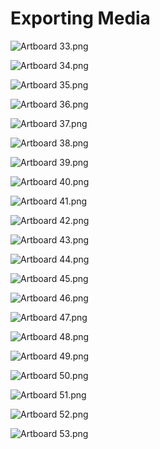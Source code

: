 # Exporting Media

<p><img src="https://vertexschool.instructure.com/courses/329/files/22845/preview?verifier=mBmCm9GGawzRt8jeEzeVUHwciRwcqOsePT5czzdl" alt="Artboard 33.png" data-api-endpoint="https://vertexschool.instructure.com/api/v1/courses/329/files/22845" data-api-returntype="File"></p>
<p><img src="https://vertexschool.instructure.com/courses/329/files/22846/preview?verifier=nG0F73eNY0iBKbPDwi0PqiDxYZpQcKFjuz8CloZd" alt="Artboard 34.png" data-api-endpoint="https://vertexschool.instructure.com/api/v1/courses/329/files/22846" data-api-returntype="File"></p>
<p><img src="https://vertexschool.instructure.com/courses/329/files/22847/preview?verifier=7AtCPNiosV7vs4a43MtiHcEGhwVNSO8fMkZ4zRZZ" alt="Artboard 35.png" data-api-endpoint="https://vertexschool.instructure.com/api/v1/courses/329/files/22847" data-api-returntype="File"></p>
<p><img src="https://vertexschool.instructure.com/courses/329/files/22848/preview?verifier=SnPQRawPSS8dLqIoFPT0wCAgHpEo6iDlY8AisQ51" alt="Artboard 36.png" data-api-endpoint="https://vertexschool.instructure.com/api/v1/courses/329/files/22848" data-api-returntype="File"></p>
<p><img src="https://vertexschool.instructure.com/courses/329/files/22856/preview?verifier=9xs9Rq1YQh9KIk9muMLwcS0EsQwTYYwg1hn2NmIb" alt="Artboard 37.png" data-api-endpoint="https://vertexschool.instructure.com/api/v1/courses/329/files/22856" data-api-returntype="File"></p>
<p><img src="https://vertexschool.instructure.com/courses/329/files/22849/preview?verifier=IQJKBj3ihTihubyjXFVkIO2skHIQ5PM095vMxAc0" alt="Artboard 38.png" data-api-endpoint="https://vertexschool.instructure.com/api/v1/courses/329/files/22849" data-api-returntype="File"></p>
<p><img src="https://vertexschool.instructure.com/courses/329/files/22850/preview?verifier=QHkNjo8XNQVavxyZ0K5TIEcQ6O3nTmCTW93oVgtk" alt="Artboard 39.png" data-api-endpoint="https://vertexschool.instructure.com/api/v1/courses/329/files/22850" data-api-returntype="File"></p>
<p><img src="https://vertexschool.instructure.com/courses/329/files/22857/preview?verifier=zHEyQxEFscy4H21VuGzoVwfatjyMdNr7AXH9gwTi" alt="Artboard 40.png" data-api-endpoint="https://vertexschool.instructure.com/api/v1/courses/329/files/22857" data-api-returntype="File"></p>
<p><img src="https://vertexschool.instructure.com/courses/329/files/22852/preview?verifier=0ca2npf9a8SZynKdehsphOqL5vznjIciUejhwyor" alt="Artboard 41.png" data-api-endpoint="https://vertexschool.instructure.com/api/v1/courses/329/files/22852" data-api-returntype="File"></p>
<p><img src="https://vertexschool.instructure.com/courses/329/files/22858/preview?verifier=9Wr0URY468s2EiGKgm3vX9WiDLkENbuBzJadqwuT" alt="Artboard 42.png" data-api-endpoint="https://vertexschool.instructure.com/api/v1/courses/329/files/22858" data-api-returntype="File"></p>
<p><img src="https://vertexschool.instructure.com/courses/329/files/22853/preview?verifier=vJsGmH1YVCHot2109wb68DKQnjDKX5laCaxZLWYk" alt="Artboard 43.png" data-api-endpoint="https://vertexschool.instructure.com/api/v1/courses/329/files/22853" data-api-returntype="File"></p>
<p><img src="https://vertexschool.instructure.com/courses/329/files/22859/preview?verifier=zROKkYXvhzVskQRVAazBVLt6pno5QKcK5qmB9oAP" alt="Artboard 44.png" data-api-endpoint="https://vertexschool.instructure.com/api/v1/courses/329/files/22859" data-api-returntype="File"></p>
<p><img src="https://vertexschool.instructure.com/courses/329/files/22860/preview?verifier=MIssg4VtSKBZ9s9ttTk1kHyi6Im9JGKZfnbn2EZ2" alt="Artboard 45.png" data-api-endpoint="https://vertexschool.instructure.com/api/v1/courses/329/files/22860" data-api-returntype="File"></p>
<p><img src="https://vertexschool.instructure.com/courses/329/files/22861/preview?verifier=l92hm1MhZfpnVJVsik4ff1PQtfRrMipA4LvEOx1j" alt="Artboard 46.png" data-api-endpoint="https://vertexschool.instructure.com/api/v1/courses/329/files/22861" data-api-returntype="File"></p>
<p><img src="https://vertexschool.instructure.com/courses/329/files/22862/preview?verifier=rAUlGDCzcUOm4lDBnvBwnmjp8pEwoTLlNWDhZIiA" alt="Artboard 47.png" data-api-endpoint="https://vertexschool.instructure.com/api/v1/courses/329/files/22862" data-api-returntype="File"></p>
<p><img src="https://vertexschool.instructure.com/courses/329/files/22888/preview?verifier=2XF7ruwMY6pmvdeFH5QVSaKo194AMh4cwzqRc2yo" alt="Artboard 48.png" data-api-endpoint="https://vertexschool.instructure.com/api/v1/courses/329/files/22888" data-api-returntype="File"></p>
<p><img src="https://vertexschool.instructure.com/courses/329/files/22865/preview?verifier=XsvQtMC4Urdwu6a1gEOJLxCqG7N7tC2RlMgbEALa" alt="Artboard 49.png" data-api-endpoint="https://vertexschool.instructure.com/api/v1/courses/329/files/22865" data-api-returntype="File"></p>
<p><img src="https://vertexschool.instructure.com/courses/329/files/22866/preview?verifier=wsGLF6bPwg7PjvvpqDbvJF4wSF54DryIQ7O7iO3L" alt="Artboard 50.png" data-api-endpoint="https://vertexschool.instructure.com/api/v1/courses/329/files/22866" data-api-returntype="File"></p>
<p><img src="https://vertexschool.instructure.com/courses/329/files/22854/preview?verifier=PtHQqfrNe936hCSFPBvhjnMfQbpAbEqHZH07fP3U" alt="Artboard 51.png" data-api-endpoint="https://vertexschool.instructure.com/api/v1/courses/329/files/22854" data-api-returntype="File"></p>
<p><img src="https://vertexschool.instructure.com/courses/329/files/22863/preview?verifier=8lh93Rg3xpLLtgfCKJhZ9PPIW3myHnR4s46g4Bcd" alt="Artboard 52.png" data-api-endpoint="https://vertexschool.instructure.com/api/v1/courses/329/files/22863" data-api-returntype="File"></p>
<p><img src="https://vertexschool.instructure.com/courses/329/files/22855/preview?verifier=CVPnKlRvcQ0pRgUBDodwzY9Vw4ONTfljnyuwW63Q" alt="Artboard 53.png" data-api-endpoint="https://vertexschool.instructure.com/api/v1/courses/329/files/22855" data-api-returntype="File"></p>